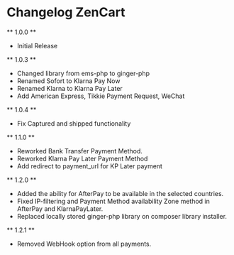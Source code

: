 # Changelog ZenCart

** 1.0.0 **

* Initial Release

** 1.0.3 **

* Changed library from ems-php to ginger-php
* Renamed Sofort to Klarna Pay Now
* Renamed Klarna to Klarna Pay Later
* Add American Express, Tikkie Payment Request, WeChat 

** 1.0.4 **

* Fix Captured and shipped functionality

** 1.1.0 **

* Reworked Bank Transfer Payment Method.
* Reworked Klarna Pay Later Payment Method
* Add redirect to payment_url for KP Later payment

** 1.2.0 ** 

* Added the ability for AfterPay to be available in the selected countries.
* Fixed IP-filtering and Payment Method availability Zone method in AfterPay and KlarnaPayLater.
* Replaced locally stored ginger-php library on composer library installer.

** 1.2.1 **

* Removed WebHook option from all payments.